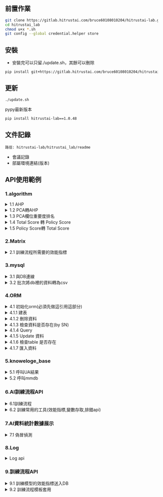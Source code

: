 ## 前置作業
```sh
git clone https://gitlab.hitrustai.com/bruce60108010204/hitrustai-lab.git -b v1.0.0
cd hitrustai_lab
chmod u+x *.sh
git config --global credential.helper store
```

## 安裝
- 安裝完可以只留./update.sh，其餘可以刪除
```sh
pip install git+https://gitlab.hitrustai.com/bruce60108010204/hitrustai-lab@v1.0.0
```
## 更新
```
./update.sh
```

pypy最新版本
```sh
pip install hitrustai-lab==1.0.48
```

## 文件記錄
`路徑: hitrustai-lab/hitrustai_lab/readme`
- 會議記錄
- 部屬環境連結(版本)

## API使用範例
### 1.algorithm
<details>
<summary>1.1 AHP</summary>
<pre><code>
from hitrustai_lab.algorithm.ahp import AHPWeight
ahp_weight = {
    "robot_detection_score": 1,
    "ip_connection_score": 2,
    "internet_info_score": 2,
    "ip_change_score": 3,
    "device_consistency_score": 4,
    "device_connection_score": 5,
    "personal_device_score": 6,
    "bio_behavior_score": 7
}
ahpw = AHPWeight(ahp_weight)
dict_weight = ahpw.output_weight()
dict_weight
</code></pre>
</details>

<details>
<summary>1.2 PCA轉AHP</summary>
<pre><code>
from hitrustai_lab.algorithm.score_translate import pca_to_ahp
df = pd.read_csv("model_predict.csv")
features = ['device_consistency_score', 'internet_info_score',
            'personal_device_score', 'device_connection_score', 'ip_change_score',
            'ip_connection_score', 'bio_behavior_score', 'robot_detection_score']
x = df.loc[:, features].values
model = PCA(n_components=8)
model.fit(x)
df1 = pca_column_rank(model, features)
dict_from_list = pca_to_ahp(df1)
print(dict_from_list)
</code></pre>
</details>

<details>
<summary>1.3 PCA欄位重要度排名</summary>
<pre><code>
from hitrustai_lab.algorithm.score_translate import pca_column_rank
df = pd.read_csv("model_predict.csv")
features = ['device_consistency_score', 'internet_info_score',
            'personal_device_score', 'device_connection_score', 'ip_change_score',
            'ip_connection_score', 'bio_behavior_score', 'robot_detection_score']
x = df.loc[:, features].values
model = PCA(n_components=8)
model.fit(x)
df1 = pca_column_rank(model, features)
</code></pre>
</details>

<details>
<summary>1.4 Total Score 轉 Policy Score</summary>
<pre><code>
from hitrustai_lab.algorithm.score_translate import total_score_to_policy_score
total_score_to_policy_score(0.1)
</code></pre>
</details>

<details>
<summary>1.5 Policy Score轉 Total Score </summary>
<pre><code>
from hitrustai_lab.algorithm.score_translate import policy_score_to_total_score
policy_score_to_total_score(0.1)
</code></pre>
</details>


### 2.Matrix
<!-- <details>
<summary>2.1 透過回歸找尋最佳policy_score以下為1</summary>
<pre><code>
import numpy as np
from hitrustai_lab.matrix.model_matrix import get_best_score
policy_score = np.random.rand(100)
label = np.random.randint(2, size=100)
dict_item = {
    "policy_score" : policy_score,
    "label" : label
}
df = pd.DataFrame(dict_item)
get_best_score(df,"policy_score","label")
</code></pre>
</details> -->

<details>
<summary>2.1 訓練流程所需要的效能指標</summary>

```py
from hitrustai_lab.matrix.model_performance import ModelPerfornance

mp = ModelPerfornance(score_type='policy_score')
list_y_test, list_y_score = mp.model_train()
result = mp.performance_output(list_y_test, list_y_score)
print(result)
```
</details>


### 3.mysql
<details>
<summary>3.1 與DB連線</summary>
<pre><code>
from hitrustai_lab.mysql.connenction_db import open_connection
engine = open_connection(host="192.168.10.102", port="3305", user="root", passwd="root16313302", db="diia_test")
sql = 'SELECT * FROM diia_test.deviceinfo' 
engine.execute(sql)
df = pd.read_sql(sql, engine)
engine.close()
</code></pre>
</details>

<details>
<summary>3.2 批次將db裡的資料轉為csv</summary>

<pre><code>
from hitrustai_lab.mysql.get_db_to_csv_batch import DBDownload
db_name = "diia_release"
table = "deviceinfo"
diia = DBDownload(
    db_name=db_name,
    user="root",
    passwd="root16313302",
    host="192.168.10.112",
    port=3305,
    table=table,
    batch_size=10000,
    file_name_csv="new_diia.csv",
    sql_time = "where udid like '154637530395207*%'"
)
sql_cmd = """
    SELECT * FROM %s.%s
""" % (db_name, table)
diia.run(sql_cmd)
print("---成功---")
</code></pre>
</details>


### 4.ORM

<details>
<summary>4.1 初始化orm(必須先做這引用這部分)</summary>
<pre><code>
from hitrustai_lab.orm import Orm
host = '192.168.10.201',
port = '3306',
db = 'acqfd_test'
user = 'acqfd',
pwd = 'acqfd16313302',
orm_profile = get_orm_profile(host=host, port=port, db=diia_db, user=db_user, pwd=db_pwd)
orm = Orm(profile=orm_profile)
</code></pre>
</details>

<details>
<summary>4.1.1 建表</summary>
<pre><code>
from sqlalchemy import Column, text, Integer, String
from sqlalchemy.dialects.mysql import TIMESTAMP
from sqlalchemy.ext.declarative import declarative_base
Base = declarative_base()
metadata = Base.metadata
class TestTable(Base):
    __tablename__ = 'udid_history'
    pk_id = Column(Integer, primary_key=True, autoincrement=True, unique=True)
    sn = Column(String(120, 'utf8mb4_unicode_ci'), nullable=False)
    name = Column(String(45, 'utf8mb4_unicode_ci'), nullable=False)
    city = Column(String(45, 'utf8mb4_unicode_ci'), nullable=False)
    create_time = Column(TIMESTAMP(fsp=6), nullable=False,
                            server_default=text("CURRENT_TIMESTAMP(6)"))
orm.create_table(Base, TestTable)
print('Create table done.')
</code></pre>
</details>

<details>
<summary>4.1.2 刪除資料</summary>
<pre><code>
data = pd.DataFrame({
    'sn':['test1', 'test2'],
    'name':['John', 'Eric'], 
    'city':['Taipei', 'Tokyo']
})
orm.delete(data, TestTable)
</code></pre>
</details>

<details>
<summary>4.1.3 檢查資料是否存在(by SN)</summary>
<pre><code>
sn = 'test1'
result = orm.check_sn(TestTable.sn, sn)
print(result)
</code></pre>
</details>

<details>
<summary>4.1.4 Query</summary>
<pre><code>
from .Tables.TB3DS import ThreeDS1Detect
'''
參數說明:
1. limit: 要查詢的資料筆數，預設 = None (查全部資料)
2. order_by: 按照指定的欄位排序，預設 = None (不排序)
3. fields: 指定query的欄位，預設 = None (查全部欄位)
4. args: 其他查詢條件
'''  
limit = 10000
order_by = (ThreeDS1Detect.create_time, 'asc')
fields = [
    'create_time', 
    'client_info_id',
    'customer_servertime', 
    'sn', 
    'sp_tx_id', 
    'threeds_type'
]
tb = orm.query_filter(ThreeDS1Detect, limit, order_by, fields)
print(tb)
</code></pre>
</details>

<details>
<summary>4.1.5 Update 資料</summary>
<pre><code>
column_values = {'sn':'test1'}
update_content = {'city':'Los Angeles'}
orm.update(TestTable, column_values, update_content)
</code></pre>
</details>

<details>
<summary>4.1.6 檢查table 是否存在</summary>
<pre><code>
result = orm.check_exist(TestTable)
print(result)
</code></pre>
</details>

<details>
<summary>4.1.7 匯入資料</summary>
<pre><code>
data = pd.DataFrame({
    'sn':['test1', 'test2', 'test3', 'test4', 'test5'],
    'name':['John', 'Eric', 'Steven', 'Bruce', 'Chris'], 
    'city':['Taipei', 'Tokyo', 'Taipei', 'London', 'Liverpool']
})
orm.data_to_DB(data, TestTable)
</code></pre>
</details>

### 5.knoweloge_base
<details>
<summary>5.1 呼叫UA結果</summary>
<pre><code>
from hitrustai_lab.knoweloge_base.call_useranent_so import UserAgentDecoder
ua = "Mozilla/5.0 (Macintosh; Intel Mac OS X 10_14_6) AppleWebKit/537.36 (KHTML, like Gecko) Chrome/80.0.3987.158 Safari/537.36"
width = "1680"
height = "1050"
ratio = "2"
platform = "iPad"
gpuName = "Apple GPU"
uad = UserAgentDecoder("../include/ua.so")
dict_ua = uad.run(ua, width, height, ratio, platform, gpuName)
print(dict_ua)
</code></pre>
</details>

<details>
<summary>5.2 呼叫mmdb</summary>
<pre><code>
from hitrustai_lab.knoweloge_base.geoip import Geoip
gp = Geoip("./nas/geoip_coordinate_v2.mmdb")
gp.get_diia(ip)
</code></pre>
</details>


### 6.AI訓練流程API
<details>
<summary>6.1訓練流程</summary>
- train不能有參數
- 需去diia專案下載pass.so

```sh
mkdir env
cd env
vi .env
```
.env
```sh
DB_ENGINE=mysql+pymysql
DB_NAME=diiadev
DB_HOST=192.168.10.201
DB_PORT=3306
DB_USERNAME=diia
DB_PASS=6357621dc964d476e0ad88d81b25518e

KAFKA_N=3
KAFKA_HOST_1=192.168.10.201
KAFKA_PORT_1=9092
KAFKA_HOST_2=192.168.10.202
KAFKA_PORT_2=9092
KAFKA_HOST_3=192.168.10.203
KAFKA_PORT_3=9092

SOURCE_PATH_DATASET=./data/dataset/
SOURCE_PATH_KNOWLEDGE=./data/kg/
SOURCE_PATH_LIB=./data/lib/
```

```py
from hitrustai_lab.model_train.ai_module_train import HitrustaiTrainTemple
from hitrustai_lab.algorithm.ahp import AHPWeight
from hitrustai_lab.orm.Tables.TBMarchant import TbMarchatriskValidationReport

path = "../../../nas/Bill/Code - 風險商店模型/即時預測/"
mr = MercahtRisk(file_path='./',
    inputData_Auth=path+'tb_auth_detect_211227_removeUnnecessaryCols.csv',
    inputData_AuthResult=path+'tb_auth_real_result_211227_removeUnnecessaryCols.csv',
    inputData_merchantInfo=path+'merchantInfo_211227_removeUncessaryCols.csv',
    inputData_merchantInfoCleaned=path+'merchantInfoCleaned_211227_removeUncessaryCols.csv', 
    save_path="./data/lib/")


dict_model = {
    "MercahtRisk": mr
}
ahp_weight = {
    "MercahtRisk": 1,
}
ahpw = AHPWeight(ahp_weight)
dict_weight = ahpw.output_weight()
htt = HitrustaiTrainTemple(dict_ahp_weight=dict_weight,dict_model=dict_model, so_name="./data/passwd.so")
manager_dict = htt.train()

tb = TbMarchatriskValidationReport(
    customer_id=htt.mq_info["customer_id"],
    model_id=htt.mq_info["model_id"],
    training_id=htt.mq_info["training_id"],
    source_start_date=htt.train_info["source_end_date"],
    source_end_date=htt.train_info["source_end_date"],
    model_name="mercaht_risk",
    training_sample_count=1000000,
    validation_sample_count=450,
    accuracy=htt.accuracy,
    precision=htt.precision,
    recall=htt.recall,
    f1_score=htt.f1_score,
    marchatrisk_weight=dict_weight["MercahtRisk"],
    marchatrisk_accuracy=manager_dict["MercahtRisk"]["report"]["accuracy"],
    marchatrisk_precision=manager_dict["MercahtRisk"]["report"]["precision"],
    marchatrisk_recall=manager_dict["MercahtRisk"]["report"]["recall"],
    marchatrisk_f1_score=manager_dict["MercahtRisk"]["report"]["f1_score"],
)
htt.orm_to_table(tb, manager_dict)
```

</details>
<details>
<summary>6.2 訓練常用的工具(效能指標,變數存取,排錯api)</summary>

```py
from hitrustai_lab.model_train.core.utils import AITrainUtilsAPI

class MyTrain(AITrainUtilsAPI):
    def train(self):
        try:
            ...
        except Exception as e:
            errMsg = self.err_reason(e)
            self.report("9909", reason="Fraud Detect-" + errMsg)

        # 存取變數
        self.save_variable((變數1,變數2), save_path + 'myself.pkl')
        # 讀取變數
        val = self.load_variavle(save_path + 'myself.pkl')
        result = self.confuse_classification_report(df['true_label'], df['predict_label'])

```
</details>


### 7.AI資料統計數據展示
<details>
<summary>7.1 偽冒偵測</summary>

#### 下載資料請參照3.2

```py
from hitrustai_lab.analysis.data_statistical_analyse import DataAnalyse

da = DataAnalyse()
da.read_fraud()
da.data_analyse()
da.df_all['UDID'] = da.df_all['UDID'].astype(str)
with pd.ExcelWriter('Courses.xlsx') as writer:
    da.df_all.to_excel(writer, sheet_name='異常')
    da.intersected_df_normal.to_excel(writer, sheet_name='正常')

```
</details>

### 8.Log
<details>
<summary>Log api</summary>

|  層級   | 說明  | 備註  |
|  ----  | ----  | ---- 
| DEBUG  | 詳細資訊, 除錯用  | |
| INFO  | 警告。可用表示即將或已經發生的意外,但服務仍可運行 | |
| ERROR  | 嚴重bug, 服務某些功能無法正常運行 | *debug模式下會打印詳細traceback log|
| CRITICAL  | 嚴重錯誤, 程序已不能正常運行 | *debug模式下會打印詳細traceback log|


```py
from hitrustai_lab.log.log_handler import LogHandler

log_handler = LogHandler(service='CardTesting')
init_logger = log_handler.getlogger('INIT')
init_logger.info("success log")

log_handler.service = "set1"
log_handler.log_level = "ERROR" 
log_handler.set_logging()
init_logger = log_handler.getlogger('INIT')
init_logger.error("success log")
```
</details>


### 9.訓練流程API

<details>
<summary>9.1 訓練模型的效能指標送入DB</summary>

- `dict_add_column是新增欄位,如果沒有需要新增可以不帶入tmts.insert_db`
```py
from hitrustai_lab.model_train.ai_module_train import TrainModelToSQl
dict_add_column = {
    "add_column1": Column("add_column1", Integer, primary_key=True),
    "add_column2": Column("add_column2", Integer, primary_key=True)
}
dict_init_arg["add_column1"] = 0
dict_init_arg["add_column2"] = 0

tmts = TrainModelToSQl(
    host="192.168.10.203",
    port="3305",
    user="diia",
    passwd="diia16313302",
    db="service_report",
    table_name="test111111"
)

tmts.insert_db(data=dict_init_arg, dict_add_column=dict_add_column)
```
</details>

<details>
<summary>9.2 訓練流程模板套用</summary>

`env/.env`
```bash
# ENV_METHOD=apollo
ENV_METHOD=env
APOLLO_URL=http://192.168.10.201:18080
APOLLO_APPID=7d8b46de-cffc-4ff8-a077-00858e38d5dc
APOLLO_CLUSTER=default
APOLLO_SECRET=bd384166b0bb4c648679d2b9ef5bb5e0
APOLLO_NAMESPACE_INF=infrastructure
APOLLO_NAMESPACE_MODAL=fraud-detect-train
FILE_PATH= ../../../../nas/bruce/訓練資料/fraud_detect/
SOURCE_PATH_KNOWLEDGE = ./data/kg/
SOURCE_PATH_LIB = ./data/lib/

# CUSTOMER_ID = 001584054110001
# tag = 20220623000905
# PROFILE_ID = A01
# TRAINING_ID = MD1-F9AD62
MODEL_ID = MD1
BATCH_SIZE = 10000
TRUE_LABEL_COLUMN = resultInfo__trueLabelLast

DB_ENGINE = mysql+pymysql
DB_NAME = service_report
DB_HOST = 192.168.10.203
DB_PORT = 3305
DB_USERNAME = diia
DB_PASS = 6357621dc964d476e0ad88d81b25518e

```

### 訓練模板範例與說明

- `dict_add_column是新增欄位,如果沒有需要新增可以不帶入tmts.insert_db`
- `batch_read_csv_train為批次訓練的api,包括計算訓練時間等等資訊`
- `list_file_name將訓練的文件寫成一個list`
- `features將所需的特徵寫入此`
- `model 目前只支援partial_fit的訓練模式`
```py
from hitrustai_lab.model_train.core.utils import AITrainUtilsAPI
from hitrustai_lab.model_train.ai_module_train import HitrustaiTrainTemple
class ProjectName(AITrainUtilsAPI):
    def __init__(self, file_path="../../Python/ai_model_status/data/", save_path="data/lib/"):
        self.file_path = file_path
        self.save_path = save_path
    。
    。
    。
    def train(self, chunksize=100000, true_lable_name="resultInfo__trueLabelAuth"):
        self.true_lable_name = true_lable_name
        model = IncrementalPCA(n_components=feature_number)
        model = self.batch_read_csv_train(model, self.file_path, features, chunksize)
        。。。
        return self.report("xxxx", reason="...")

def main():
    file_path = "../../../../nas/bruce/訓練資料/"
    pn = ProjectName(file_path=file_path)
    htt = HitrustaiTrainTemple(dict_model=pn, so_name="./lib/passwd.so", init_logger=init_logger, model_name="FraudDetect")
    try:
        htt.train()
        htt.dict_init_arg["list_y_score"] = np.array(htt.dict_model.df["total_score_fd7"])
    except Exception:
        pass
    dict_add_column7 = {
        "personal_device_score": Column("personal_device_score", FLOAT),
    }
    htt.dict_init_arg["personal_device_score"] = htt.dict_model.w7["personal_device_score"]
    htt.insert_db(table_name="test111111",  dict_add_column=dict_add_column7)
    htt.output_txt( model_name="Fraud Detect", path='./data/lib/output.txt')
```
</details>